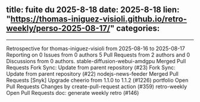  
title:  fuite du 2025-8-18
date: 2025-8-18
lien: "https://thomas-iniguez-visioli.github.io/retro-weekly/perso-2025-08-17/"
categories:
  - 
---

Retrospective for thomas-iniguez-visioli from 2025-08-16 to 2025-08-17
Reporting on 0 Issues from 0 authors
5 Pull Requests from 2 authors
and 0 Discussions from 0 authors.
stable-diffusion-webui-amdgpu
Merged Pull Requests
Fork Sync: Update from parent repository (#23)
Fork Sync: Update from parent repository (#22)
nodejs-news-feeder
Merged Pull Requests
[Snyk] Upgrade cheerio from 1.1.0 to 1.1.2 (#1226)
portfolio
Open Pull Requests
Changes by create-pull-request action (#359)
retro-weekly
Open Pull Requests
doc: generate weekly retro (#146)

